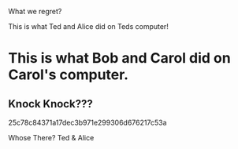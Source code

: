 
What we regret?

This is what Ted and Alice did on Teds computer!

# This is what Bob and Carol did on Carol's computer.

## Knock Knock???
 25c78c84371a17dec3b971e299306d676217c53a

 Whose There? Ted & Alice
